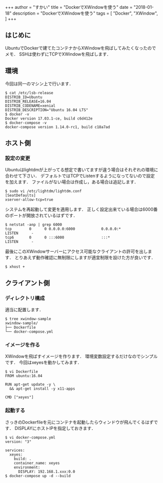 +++
author = "すかい"
title = "DockerでXWindowを使う"
date = "2018-01-18"
description = "DockerでXWindowを使う"
tags = [
    "Docker",
    "XWindow",
]
+++

## はじめに

UbuntuでDockerで建てたコンテナからXWindowを飛ばしてみたくなったのでメモ．
SSHは使わずにTCPでXWindowを飛ばします．

## 環境

今回は同一のマシン上で行います．

```
$ cat /etc/lsb-release
DISTRIB_ID=Ubuntu
DISTRIB_RELEASE=16.04
DISTRIB_CODENAME=xenial
DISTRIB_DESCRIPTION="Ubuntu 16.04 LTS"
$ docker -v
Docker version 17.03.1-ce, build c6d412e
$ docker-compose -v
docker-compose version 1.14.0-rc1, build c18a7ad
```

## ホスト側

### 設定の変更

Ubuntuはlightdmが上がってる想定で書いてますが違う場合はそれぞれの環境に合わせて下さい．
デフォルトではTCPでListenするようになってないので設定を加えます．
ファイルがない場合は作成し，ある場合は追記します．

```
$ sudo vi /etc/lightdm/lightdm.conf
[SeatDefaults]
xserver-allow-tcp=true
```

システムを再起動して変更を適用します．
正しく設定出来ている場合は6000番のポートが開放されているはずです．

```
$ netstat -anp | grep 6000
tcp        0      0 0.0.0.0:6000            0.0.0.0:*               LISTEN      -               
tcp6       0      0 :::6000                 :::*                    LISTEN      -
```

最後にこのXWindowサーバーにアクセス可能なクライアントの許可を出します．
とりあえず動作確認に無制限にしますが適宜制限を設けた方が良いです．

```
$ xhost +
```

## クライアント側

### ディレクトリ構成

適当に配置します．

```
$ tree xwindow-sample
xwindow-sample/
├── Dockerfile
└── docker-compose.yml
```

### イメージを作る

XWindowを飛ばすイメージを作ります．
環境変数設定するだけなのでシンプルです．
今回はxeyesを動かしてみます．

```
$ vi Dockerfile
FROM ubuntu:16.04

RUN apt-get update -y \
  && apt-get install -y x11-apps

CMD ["xeyes"]
```

### 起動する
さっきのDockerfileを元にコンテナを起動したらウィンドウが飛んでくるはずです．
DISPLAYにホストIPを指定しておきます．

```
$ vi docker-compose.yml
version: "3"

services:
  xeyes:
    build: .
    container_name: xeyes
    environment:
      DISPLAY: 192.168.1.xxx:0.0
$ docker-compose up -d --build
```
